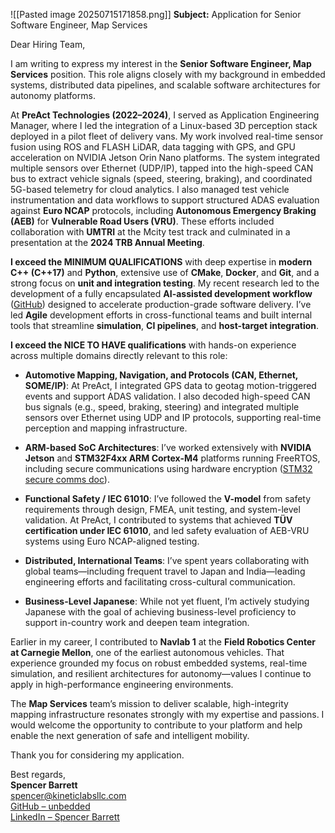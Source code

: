 ![[Pasted image 20250715171858.png]]
**Subject:** Application for Senior Software Engineer, Map Services

Dear Hiring Team,

I am writing to express my interest in the **Senior Software Engineer, Map Services** position. This role aligns closely with my background in embedded systems, distributed data pipelines, and scalable software architectures for autonomy platforms.

At **PreAct Technologies (2022–2024)**, I served as Application Engineering Manager, where I led the integration of a Linux-based 3D perception stack deployed in a pilot fleet of delivery vans. My work involved real-time sensor fusion using ROS and FLASH LiDAR, data tagging with GPS, and GPU acceleration on NVIDIA Jetson Orin Nano platforms. The system integrated multiple sensors over Ethernet (UDP/IP), tapped into the high-speed CAN bus to extract vehicle signals (speed, steering, braking), and coordinated 5G-based telemetry for cloud analytics. I also managed test vehicle instrumentation and data workflows to support structured ADAS evaluation against **Euro NCAP** protocols, including **Autonomous Emergency Braking (AEB)** for **Vulnerable Road Users (VRU)**. These efforts included collaboration with **UMTRI** at the Mcity test track and culminated in a presentation at the **2024 TRB Annual Meeting**.

**I exceed the MINIMUM QUALIFICATIONS** with deep expertise in **modern C++ (C++17)** and **Python**, extensive use of **CMake**, **Docker**, and **Git**, and a strong focus on **unit and integration testing**. My recent research led to the development of a fully encapsulated **AI-assisted development workflow** ([GitHub](https://github.com/unbedded)) designed to accelerate production-grade software delivery. I’ve led **Agile** development efforts in cross-functional teams and built internal tools that streamline **simulation**, **CI pipelines**, and **host-target integration**.

**I exceed the NICE TO HAVE qualifications** with hands-on experience across multiple domains directly relevant to this role:

- **Automotive Mapping, Navigation, and Protocols (CAN, Ethernet, SOME/IP)**: At PreAct, I integrated GPS data to geotag motion-triggered events and support ADAS validation. I also decoded high-speed CAN bus signals (e.g., speed, braking, steering) and integrated multiple sensors over Ethernet using UDP and IP protocols, supporting real-time perception and mapping infrastructure.
    
- **ARM-based SoC Architectures**: I’ve worked extensively with **NVIDIA Jetson** and **STM32F4xx ARM Cortex-M4** platforms running FreeRTOS, including secure communications using hardware encryption ([STM32 secure comms doc](https://www.linkedin.com/in/spencer-barrett-3263528/overlay/experience/762816574/multiple-media-viewer)).
    
- **Functional Safety / IEC 61010**: I’ve followed the **V-model** from safety requirements through design, FMEA, unit testing, and system-level validation. At PreAct, I contributed to systems that achieved **TÜV certification under IEC 61010**, and led safety evaluation of AEB-VRU systems using Euro NCAP-aligned testing.
    
- **Distributed, International Teams**: I’ve spent years collaborating with global teams—including frequent travel to Japan and India—leading engineering efforts and facilitating cross-cultural communication.
    
- **Business-Level Japanese**: While not yet fluent, I’m actively studying Japanese with the goal of achieving business-level proficiency to support in-country work and deepen team integration.


Earlier in my career, I contributed to **Navlab 1** at the **Field Robotics Center at Carnegie Mellon**, one of the earliest autonomous vehicles. That experience grounded my focus on robust embedded systems, real-time simulation, and resilient architectures for autonomy—values I continue to apply in high-performance engineering environments.

The **Map Services** team’s mission to deliver scalable, high-integrity mapping infrastructure resonates strongly with my expertise and passions. I would welcome the opportunity to contribute to your platform and help enable the next generation of safe and intelligent mobility.

Thank you for considering my application.

Best regards,  
**Spencer Barrett**  
spencer@kineticlabsllc.com  
[GitHub – unbedded](https://github.com/unbedded)  
[LinkedIn – Spencer Barrett](https://www.linkedin.com/in/spencer-barrett-3263528/)